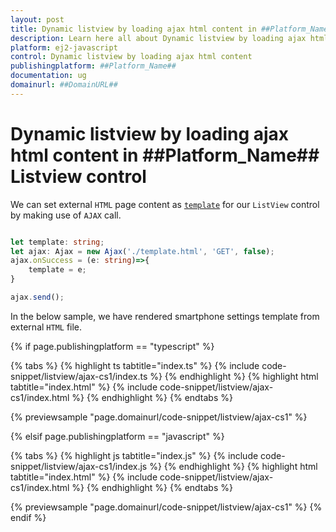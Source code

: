 ```yaml
---
layout: post
title: Dynamic listview by loading ajax html content in ##Platform_Name## Listview control | Syncfusion
description: Learn here all about Dynamic listview by loading ajax html content in Syncfusion ##Platform_Name## Listview control of Syncfusion Essential JS 2 and more.
platform: ej2-javascript
control: Dynamic listview by loading ajax html content 
publishingplatform: ##Platform_Name##
documentation: ug
domainurl: ##DomainURL##
---
```


# Dynamic listview by loading ajax html content in ##Platform_Name## Listview control

We can set external `HTML` page content as [`template`](../../api/list-view#template) for our `ListView` control by making use of `AJAX` call.

```ts

let template: string;
let ajax: Ajax = new Ajax('./template.html', 'GET', false);
ajax.onSuccess = (e: string)=>{
    template = e;
}

ajax.send();

```

In the below sample, we have rendered smartphone settings template from external `HTML` file.

{% if page.publishingplatform == "typescript" %}

 {% tabs %}
{% highlight ts tabtitle="index.ts" %}
{% include code-snippet/listview/ajax-cs1/index.ts %}
{% endhighlight %}
{% highlight html tabtitle="index.html" %}
{% include code-snippet/listview/ajax-cs1/index.html %}
{% endhighlight %}
{% endtabs %}
        
{% previewsample "page.domainurl/code-snippet/listview/ajax-cs1" %}

{% elsif page.publishingplatform == "javascript" %}

{% tabs %}
{% highlight js tabtitle="index.js" %}
{% include code-snippet/listview/ajax-cs1/index.js %}
{% endhighlight %}
{% highlight html tabtitle="index.html" %}
{% include code-snippet/listview/ajax-cs1/index.html %}
{% endhighlight %}
{% endtabs %}

{% previewsample "page.domainurl/code-snippet/listview/ajax-cs1" %}
{% endif %}

